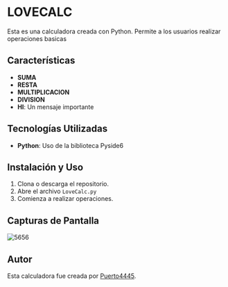 # LOVECALC

Esta es una calculadora creada con Python. Permite a los usuarios realizar operaciones basicas 

## Características

- **SUMA**
- **RESTA**
- **MULTIPLICACION**
- **DIVISION**
- **HI**: Un mensaje importante  

## Tecnologías Utilizadas

- **Python**: Uso de la biblioteca Pyside6

## Instalación y Uso

1. Clona o descarga el repositorio.
2. Abre el archivo `LoveCalc.py` 
3. Comienza a realizar operaciones.

## Capturas de Pantalla

![5656](https://github.com/user-attachments/assets/cc4e8825-32f1-49e7-9076-a182c87dbba9)



## Autor

Esta calculadora fue creada por [Puerto4445](https://github.com/Puerto4445/).
